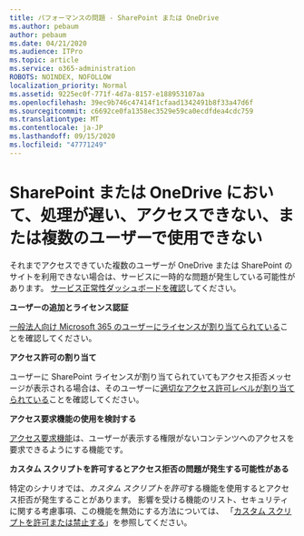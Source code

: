 ```yaml
---
title: パフォーマンスの問題 - SharePoint または OneDrive
ms.author: pebaum
author: pebaum
ms.date: 04/21/2020
ms.audience: ITPro
ms.topic: article
ms.service: o365-administration
ROBOTS: NOINDEX, NOFOLLOW
localization_priority: Normal
ms.assetid: 9225ec0f-771f-4d7a-8157-e188953107aa
ms.openlocfilehash: 39ec9b746c47414f1cfaad1342491b8f33a47d6f
ms.sourcegitcommit: c6692ce0fa1358ec3529e59ca0ecdfdea4cdc759
ms.translationtype: MT
ms.contentlocale: ja-JP
ms.lasthandoff: 09/15/2020
ms.locfileid: "47771249"
---
```

# <a name="sharepoint-or-onedrive-slow-inaccessible-or-unavailable-for-multiple-users"></a>SharePoint または OneDrive において、処理が遅い、アクセスできない、または複数のユーザーで使用できない

それまでアクセスできていた複数のユーザーが OneDrive または SharePoint のサイトを利用できない場合は、サービスに一時的な問題が発生している可能性があります。 [サービス正常性ダッシュボードを確認](https://portal.office.com/adminportal/home#/servicehealth)してください。

**ユーザーの追加とライセンス認証**

[一般法人向け Microsoft 365 のユーザーにライセンスが割り当てられている](https://docs.microsoft.com/microsoft-365/admin/add-users/add-users)ことを確認してください。


**アクセス許可の割り当て**

ユーザーに SharePoint ライセンスが割り当てられていてもアクセス拒否メッセージが表示される場合は、そのユーザーに[適切なアクセス許可レベルが割り当てられている](https://docs.microsoft.com/sharepoint/understanding-permission-levels)ことを確認してください。

**アクセス要求機能の使用を検討する**

[アクセス要求機能](https://support.office.com/article/Set-up-and-manage-access-requests-94B26E0B-2822-49D4-929A-8455698654B3)は、ユーザーが表示する権限がないコンテンツへのアクセスを要求できるようにする機能です。

**カスタム スクリプトを許可するとアクセス拒否の問題が発生する可能性がある**

特定のシナリオでは、*カスタム スクリプトを許可*する機能を使用するとアクセス拒否が発生することがあります。 影響を受ける機能のリスト、セキュリティに関する考慮事項、この機能を無効にする方法については、 「[カスタム スクリプトを許可または禁止する](https://docs.microsoft.com/sharepoint/allow-or-prevent-custom-script)」を参照してください。

